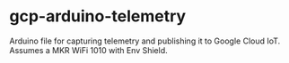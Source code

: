 # gcp-arduino-telemetry

Arduino file for capturing telemetry and publishing it to Google Cloud IoT.  Assumes a MKR WiFi 1010 with Env Shield.